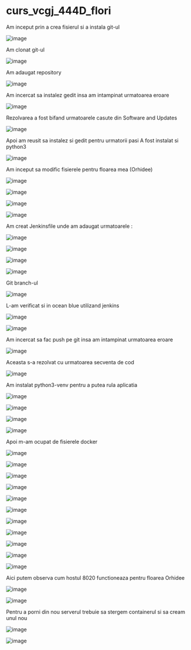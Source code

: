 # curs_vcgj_444D_flori

Am inceput prin a crea fisierul si a instala git-ul 

![image](https://github.com/andrei162/curs_vcgj_444D_flori/assets/92320395/50f674b2-0142-44b0-87c4-ef267b7ac24b)


Am clonat git-ul 

![image](https://github.com/andrei162/curs_vcgj_444D_flori/assets/92320395/cb826eb4-bab1-4b74-8227-007d7ae2f2d4)

Am adaugat repository 

![image](https://github.com/andrei162/curs_vcgj_444D_flori/assets/92320395/22099074-bff8-4080-897a-cd693db8eea8)

Am incercat sa instalez gedit insa am intampinat urmatoarea eroare 

![image](https://github.com/andrei162/curs_vcgj_444D_flori/assets/92320395/0f7e8095-4ecd-4fd4-a4e4-2b44d86c01c3)

Rezolvarea a fost bifand urmatoarele casute din Software and Updates 

![image](https://github.com/andrei162/curs_vcgj_444D_flori/assets/92320395/a45f9f62-3088-41ca-82ce-dc02962ddbe8)

Apoi am reusit sa instalez si gedit pentru urmatorii pasi 
A fost instalat si python3 

![image](https://github.com/andrei162/curs_vcgj_444D_flori/assets/92320395/5dbb4895-4b7e-4fc1-84c4-28fbcf4443f6)

Am inceput sa modific fisierele pentru floarea mea (Orhidee)

![image](https://github.com/andrei162/curs_vcgj_444D_flori/assets/92320395/a161dd12-f4f6-4791-a18a-d055343a9986)

![image](https://github.com/andrei162/curs_vcgj_444D_flori/assets/92320395/9e641a43-f59f-4cc9-8be4-c923a35bf811)

![image](https://github.com/andrei162/curs_vcgj_444D_flori/assets/92320395/a01152bf-4769-439b-9ecb-df110176f26b)

![image](https://github.com/andrei162/curs_vcgj_444D_flori/assets/92320395/3b2543b6-c165-4bd1-9150-3d2d5bba834e)

Am creat Jenkinsfile unde am adaugat urmatoarele : 

![image](https://github.com/andrei162/curs_vcgj_444D_flori/assets/92320395/8d72bb93-9be7-434d-afff-218eacf70605)

![image](https://github.com/andrei162/curs_vcgj_444D_flori/assets/92320395/88fb6451-68af-434a-adf5-07d2bf88495b)

![image](https://github.com/andrei162/curs_vcgj_444D_flori/assets/92320395/39fa8022-2bf9-474e-86e6-21f1df4ef296)

![image](https://github.com/andrei162/curs_vcgj_444D_flori/assets/92320395/92bb40b4-6259-4da1-af25-aff082b5d0dc)

 Git branch-ul 

![image](https://github.com/andrei162/curs_vcgj_444D_flori/assets/92320395/9ddd13ff-f68d-4633-880e-cfdb50a592a1)

L-am verificat si in ocean blue utilizand jenkins

![image](https://github.com/andrei162/curs_vcgj_444D_flori/assets/92320395/f1ae3ffa-7468-4203-8da8-b5d062902d4e)

![image](https://github.com/andrei162/curs_vcgj_444D_flori/assets/92320395/0c3f165e-4521-4879-bc54-c879cac66bc4)

Am incercat sa fac push pe git insa am intampinat urmatoarea eroare 

![image](https://github.com/andrei162/curs_vcgj_444D_flori/assets/92320395/6c77e1b0-e62b-4dc7-a596-8319ea3c8ecf)

Aceasta s-a rezolvat cu urmatoarea secventa de cod 

![image](https://github.com/andrei162/curs_vcgj_444D_flori/assets/92320395/f89e7150-3da4-4141-870d-b5be331d60f0)

Am instalat python3-venv pentru a putea rula aplicatia 

![image](https://github.com/andrei162/curs_vcgj_444D_flori/assets/92320395/0cc69049-255c-48bc-8c63-d0f8007e2193)

![image](https://github.com/andrei162/curs_vcgj_444D_flori/assets/92320395/1380cb6a-0e59-4015-a9ac-007480445b43)

![image](https://github.com/andrei162/curs_vcgj_444D_flori/assets/92320395/7791d090-8f16-40ef-8326-21ed5d48f443)

![image](https://github.com/andrei162/curs_vcgj_444D_flori/assets/92320395/c8a0fcef-552f-44b9-ae2b-72ff2c28a4a4)

Apoi m-am ocupat de fisierele docker 

![image](https://github.com/andrei162/curs_vcgj_444D_flori/assets/92320395/93ef453a-600d-439c-bf25-d96d3dbfa8b0)

![image](https://github.com/andrei162/curs_vcgj_444D_flori/assets/92320395/e4aed497-aa3a-46e2-82b5-1a56f5b4d728)

![image](https://github.com/andrei162/curs_vcgj_444D_flori/assets/92320395/0bc60bcf-eba9-4ba7-8ae9-903bf56127da)

![image](https://github.com/andrei162/curs_vcgj_444D_flori/assets/92320395/0ca5abdf-e891-4491-b162-bdafd70061ee)

![image](https://github.com/andrei162/curs_vcgj_444D_flori/assets/92320395/f5d90e22-6847-4f3f-9eb3-0bebed828414)

![image](https://github.com/andrei162/curs_vcgj_444D_flori/assets/92320395/6c8df1f1-27e1-49da-9ae4-6beb8c72c646)

![image](https://github.com/andrei162/curs_vcgj_444D_flori/assets/92320395/025f628f-4bc5-49ad-a156-67991f70aecd)

![image](https://github.com/andrei162/curs_vcgj_444D_flori/assets/92320395/e4b595f6-d787-43d4-8927-278cbf11ef78)

![image](https://github.com/andrei162/curs_vcgj_444D_flori/assets/92320395/720fb101-15fd-4afb-9542-2cbcad5b5edd)

![image](https://github.com/andrei162/curs_vcgj_444D_flori/assets/92320395/68970f84-cd4d-4ff9-b0ec-80ddcb30cf59)

![image](https://github.com/andrei162/curs_vcgj_444D_flori/assets/92320395/f8f4f78d-0df4-4316-aa48-e9e6c3f750f6)

Aici putem observa cum hostul 8020 functioneaza pentru floarea Orhidee

![image](https://github.com/andrei162/curs_vcgj_444D_flori/assets/92320395/9bae9072-b757-4df5-a8a1-e5ac6e7b7759)

![image](https://github.com/andrei162/curs_vcgj_444D_flori/assets/92320395/1f9a5768-66ae-4367-abff-125819f8b023)

Pentru a porni din nou serverul trebuie sa stergem containerul si sa cream unul nou 

![image](https://github.com/andrei162/curs_vcgj_444D_flori/assets/92320395/57762c92-048c-4c3c-9e52-2ab704da4777)

![image](https://github.com/andrei162/curs_vcgj_444D_flori/assets/92320395/3af594bd-82dd-4d45-9e99-c546ba091835)




















